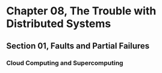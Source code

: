 # Chapter 08, The Trouble with Distributed Systems
## Section 01, Faults and Partial Failures

### Cloud Computing and Supercomputing